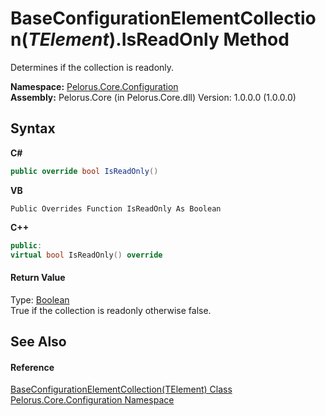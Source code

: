 # BaseConfigurationElementCollection(*TElement*).IsReadOnly Method 
 

Determines if the collection is readonly.

**Namespace:**&nbsp;<a href="74405DDA">Pelorus.Core.Configuration</a><br />**Assembly:**&nbsp;Pelorus.Core (in Pelorus.Core.dll) Version: 1.0.0.0 (1.0.0.0)

## Syntax

**C#**<br />
``` C#
public override bool IsReadOnly()
```

**VB**<br />
``` VB
Public Overrides Function IsReadOnly As Boolean
```

**C++**<br />
``` C++
public:
virtual bool IsReadOnly() override
```


#### Return Value
Type: <a href="http://msdn2.microsoft.com/en-us/library/a28wyd50" target="_blank">Boolean</a><br />True if the collection is readonly otherwise false.

## See Also


#### Reference
<a href="CAF267CA">BaseConfigurationElementCollection(TElement) Class</a><br /><a href="74405DDA">Pelorus.Core.Configuration Namespace</a><br />